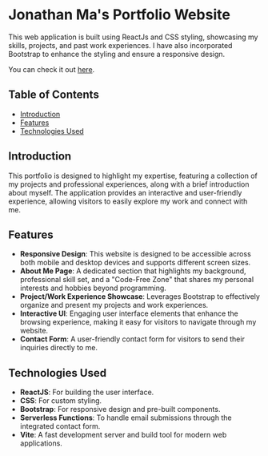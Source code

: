 # Jonathan Ma's Portfolio Website

This web application is built using ReactJs and CSS styling, showcasing my skills, projects, and past work experiences. I have also incorporated Bootstrap to enhance the styling and ensure a responsive design.

You can check it out [here](https://jonathanma.dev).

## Table of Contents 
- [Introduction](#introduction)
- [Features](#features)
- [Technologies Used](#technologies-used)


## Introduction

This portfolio is designed to highlight my expertise, featuring a collection of my projects and professional experiences, along with a brief introduction about myself. The application provides an interactive and user-friendly experience, allowing visitors to easily explore my work and connect with me. 

## Features

- **Responsive Design**: This website is designed to be accessible across both mobile and desktop devices and supports different screen sizes.
- **About Me Page**: A dedicated section that highlights my background, professional skill set, and a "Code-Free Zone" that shares my personal interests and hobbies beyond programming.
- **Project/Work Experience Showcase**: Leverages Bootstrap to effectively organize and present my projects and work experiences.
- **Interactive UI**: Engaging user interface elements that enhance the browsing experience, making it easy for visitors to navigate through my website.
- **Contact Form**: A user-friendly contact form for visitors to send their inquiries directly to me.

## Technologies Used

- **ReactJS**: For building the user interface.
- **CSS**: For custom styling.
- **Bootstrap**: For responsive design and pre-built components.
- **Serverless Functions**: To handle email submissions through the integrated contact form.
- **Vite**: A fast development server and build tool for modern web applications.